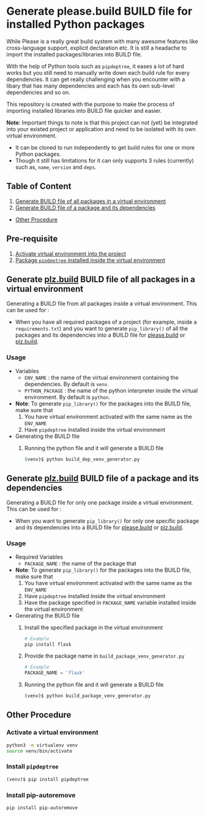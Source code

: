 # Generate please.build BUILD file for installed Python packages

While Please is a really great build system with many awesome features like cross-language support, explicit declaration etc. It is still a headache to import the installed packages/libraries into BUILD file. 

With the help of Python tools such as `pipdeptree`, it eases a lot of hard works but you still need to manually write down each build rule for every dependencies. 
It can get really challenging when you encounter with a libary that has many dependencies and each has its own sub-level dependencies and so on.

This repository is created with the purpose to make the process of importing installed libraries into BUILD file quicker and easier.

**Note**: Important things to note is that this project can not (yet) be integrated into your existed project or application and need to be isolated with its own virtual environment.
- It can be cloned to run independently to get build rules for one or more Python packages.
- Though it still has limitations for it can only supports 3 rules (currently) such as, `name`, `version` and `deps`.


## Table of Content

1. [Generate BUILD file of all packages in a virtual environment](#generate-plzbuild-build-file-of-all-packages-in-a-virtual-environment)
2. [Generate BUILD file of a package and its dependencies](#generate-plzbuild-build-file-of-a-package-and-its-dependencies)
- [Other Procedure](#other-procedure)

## Pre-requisite

1. [Activate virtual environment into the project](#activate-a-virtual-environment)
2. [Package `pipdeptree` installed inside the virtual environment](#install-pipdeptree)

## Generate [plz.build](http://plz.build) BUILD file of all packages in a virtual environment

Generating a BUILD file from all packages inside a virtual environment.
This can be used for :

- When you have all required packages of a project (for example, inside a `requirements.txt`) and you want to generate `pip_library()` of all the packages and its dependencies into a BUILD file for [please.build](http://please.build) or [plz.build](http://plz.build).

### Usage

- Variables
  - `ENV_NAME` : the name of the virtual environment containing the dependencies. By default is `venv`.
  - `PYTHON_PACKAGE` : the name of the python interpreter inside the virtual environment. By default is `python`.
- **Note**: To generate `pip_library()` for the packages into the BUILD file, make sure that
    1. You have virtual environment activated with the same name as the `ENV_NAME`
    2. Have `pipdeptree` installed inside the virtual environment
- Generating the BUILD file
    1. Running the python file and it will generate a BUILD file

        ```bash
        (venv)$ python build_dep_venv_generator.py
        ```

## Generate [plz.build](http://plz.build) BUILD file of a package and its dependencies

Generating a BUILD file for only one package inside a virtual environment.
This can be used for :

- When you want to generate `pip_library()` for only one specific package and its dependencies into a BUILD file for [please.build](http://please.build) or [plz.build](http://plz.build).

### Usage

- Required Variables
  - `PACKAGE_NAME` : the name of the package that
- **Note**: To generate `pip_library()` for the packages into the BUILD file, make sure that
    1. You have virtual environment activated with the same name as the `ENV_NAME`
    2. Have `pipdeptree` installed inside the virtual environment
    3. Have the package specified in `PACKAGE_NAME` variable installed inside the virtual environment
- Generating the BUILD file
    1. Install the specified package in the virtual environment

        ```bash
        # Example
        pip install flask 
        ```

    2. Provide the package name in `build_package_venv_generator.py`

        ```python
        # Example
        PACKAGE_NAME = 'flask'
        ```

    3. Running the python file and it will generate a BUILD file

        ```bash
        (venv)$ python build_package_venv_generator.py
        ```

## Other Procedure

### Activate a virtual environment

```bash
python3 -m virtualenv venv
source venv/bin/activate
```

### Install `pipdeptree`

```jsx
(venv)$ pip install pipdeptree
```

### Install pip-autoremove

```bash
pip install pip-autoremove
```
